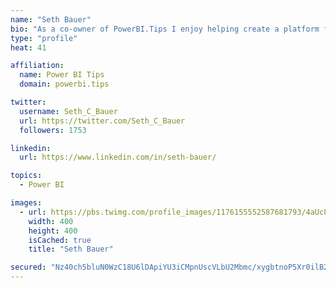 ```yaml
---
name: "Seth Bauer"
bio: "As a co-owner of PowerBI.Tips I enjoy helping create a platform for new and advanced users alike to learn and expand their skills and get the most out of Power BI."
type: "profile"
heat: 41

affiliation:
  name: Power BI Tips
  domain: powerbi.tips

twitter:
  username: Seth_C_Bauer
  url: https://twitter.com/Seth_C_Bauer
  followers: 1753

linkedin:
  url: https://www.linkedin.com/in/seth-bauer/

topics:
  - Power BI

images:
  - url: https://pbs.twimg.com/profile_images/1176155552587681793/4aUcPKoe_400x400.jpg
    width: 400
    height: 400
    isCached: true
    title: "Seth Bauer"

secured: "Nz40ch5bluN0WzC18U6lDApiYU3iCMpnUscVLbU2Mbmc/xygbtnoP5Xr0ilB2ZDMuM03neutp9GwEaTxj6jHZsjLlkWWsLq8d9kX7TA2mWa2Mn1VN5lx6Znu2iRTCqNfh2lFFknPq3RLXP2MhdAc3CcMyhVuNJmF0b+/K4l9WbJNdnmLQD2+bRcPqfrDNH45mljvY7u5k1/TlK5lfLIw17C5PpMAUvK+gdgHarPpyAqoTs7gXcAuzpegNkiCBadd+nUT3LEsg2PdsqbXklMfxdWT2ItQCv19xMwm55ssobDgp7OWkJKXdRj8kSfwMfSGZEsT9SJVYsWS5T+wvYr7kUaRxGbzL+mCaU7K/wtJS+1hEpRbFQMlI8NkootsxAOtLbu+EvQnK9MyCnsys6yLnV9F0Uq0H3ohPSQckgbYua0=;ImGiO2x97C+2gPsyRU1SGA=="
---
```


